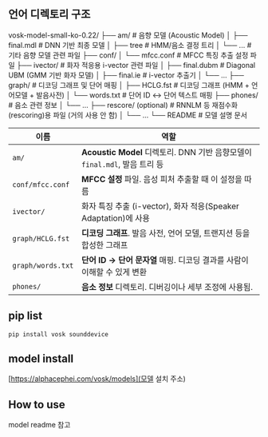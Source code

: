 ## 언어 디렉토리 구조

vosk-model-small-ko-0.22/
├── am/                          # 음향 모델 (Acoustic Model)
│   ├── final.mdl                # DNN 기반 최종 모델
│   ├── tree                     # HMM/음소 결정 트리
│   └── ...                      # 기타 음향 모델 관련 파일
├── conf/
│   └── mfcc.conf                # MFCC 특징 추출 설정 파일
├── ivector/                     # 화자 적응용 i-vector 관련 파일
│   ├── final.dubm              # Diagonal UBM (GMM 기반 화자 모델)
│   ├── final.ie                # i-vector 추출기
│   └── ...
├── graph/                       # 디코딩 그래프 및 단어 매핑
│   ├── HCLG.fst                # 디코딩 그래프 (HMM + 언어모델 + 발음사전)
│   └── words.txt              # 단어 ID ↔ 단어 텍스트 매핑
├── phones/                      # 음소 관련 정보
│   └── ...
├── rescore/ (optional)          # RNNLM 등 재점수화(rescoring)용 파일 (거의 사용 안 함)
│   └── ...
└── README                       # 모델 설명 문서



| 이름                | 역할                                                                |
| ----------------- | ----------------------------------------------------------------- |
| `am/`             | **Acoustic Model** 디렉토리. DNN 기반 음향모델이 `final.mdl`, 발음 트리 등 |
| `conf/mfcc.conf`  | **MFCC 설정** 파일. 음성 피처 추출할 때 이 설정을 따름                            |
| `ivector/`        | 화자 특징 추출 (i-vector), 화자 적응(Speaker Adaptation)에 사용              |
| `graph/HCLG.fst`  | **디코딩 그래프**. 발음 사전, 언어 모델, 트랜지션 등을 합성한 그래프                       |
| `graph/words.txt` | **단어 ID → 단어 문자열** 매핑. 디코딩 결과를 사람이 이해할 수 있게 변환                   |
| `phones/`         | **음소 정보** 디렉토리. 디버깅이나 세부 조정에 사용됨.                                 |

## pip list

``` pip install vosk sounddevice ```

## model install

[https://alphacephei.com/vosk/models](모델 설치 주소)

## How to use

model readme 참고
